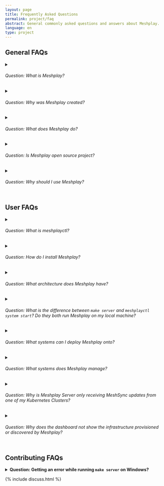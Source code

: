 ```yaml
---
layout: page
title: Frequently Asked Questions
permalink: project/faq
abstract: General commonly asked questions and answers about Meshplay.
language: en
type: project
---
```


## General FAQs

<details>
    <summary>
    <h6>Question: What is Meshplay?</h6>
</summary>

<p><strong>Answer:</strong> As a self-service engineering platform, Meshplay enables collaborative design and operation of cloud native infrastructure.</p>
</details>

<details>
    <summary>
    <h6>Question: Why was Meshplay created?</h6>
</summary>

<p><strong>Answer:</strong> As an open source, vendor neutral project, Meshplay was created out of the necessity to enable platform engineers, site reliability engineers, devops engineers... engineers to collaborate in the management of their infrastucture and workloads. Meshplay was created to enable you to expect more from your infrastructure and to do so with confidence.</p>
</details>

<details>
    <summary>
    <h6>Question: What does Meshplay do?</h6>
</summary>

<p><strong>Answer:</strong> Infrastructure as design. Meshplay enables you to design and operate cloud native infrastructure visually, collaboratively, with confidence and in partnership with your teammates.</p>
</details>

<!-- - _offers a catalog of operational best practices._
- _offersompare apples-to-apples performance across different infrastructure configurations._
- _Understand behavioral differences between service deployments._
- _Track your application performance from version to version._ -->

<details>
    <summary>
    <h6>Question: Is Meshplay open source project?</h6>
</summary>
<p><strong>Answer:</strong> Yes, Meshplay is a Cloud Native Computing Foundation (CNCF) project and is licensed under Apache v2. As the cloud native management plane, Meshplay is an extensible platform, offering multiple extension points within which users and partners can customize and extend Meshplay's functionality.</p>
</details>

<details>
    <summary>
<h6>Question: Why should I use Meshplay?</h6>
</summary>
<p><strong>Answer:</strong> Meshplay is a powerful tool for managing ​Kubernetes infrastructure. It seamlessly integrates with different hundreds of tools and offers extensibility through many different <a href="{{site.baseurl}}/extensibility/#extension-points">extension points</a>. With Meshplay, you can easily discover your environment, collaboratively manage multiple Kubernetes clusters, connect your Git and Helm repos, and analyze app and infra performance.</p>
</details>

## User FAQs

<details>
    <summary>
    <h6>Question: What is meshplayctl?</h6>
</summary>
<strong>Answer:</strong> A command line interface to manage Meshplay. `meshplayctl` can manage any number of Meshplay deployments.
</details>

<details>
<summary>
<h6>Question: How do I install Meshplay?</h6>
</summary>
<p><strong>Answer:</strong> Meshplay runs on a <a href="{site.baseurl}}/installation">number of platforms</a>. You are encouraged to use <code>meshplayctl</code> to configure and control Meshplay deployments. Install `meshplayctl` using any of these options:</p>
<ul>
<li><a href="/installation/linux-mac/bash">Bash user</a></li>
<li><a href="/installation/linux-mac/brew">Brew user</a></li>
<li><a href="/installation/windows/scoop">Scoop user</a></li>
<li><a href="https://github.com/khulnasoft/meshplay/releases/latest">Direct download</a></li>
</ul>
</details>

<details>
<summary><h6>Question: What architecture does Meshplay have?</h6></summary>
<p><strong>Answer:</strong> An extensible architecture. There are several components, languages and they have different purposes. See Meshplay's <a href="/concepts/architecture">Architecture</a>.</p>
</details>

<details>
<summary>
<h6>Question: What is the difference between <code>make server</code> and <code>meshplayctl system start</code>? Do they both run Meshplay on my local machine?</h6>
</summary>
<strong>Answer:</strong> Yes, both of them do run Meshplay on your local machine. `make server` builds Meshplay from source and runs it on your local OS, while `meshplayctl system start` runs Meshplay as a set of containers in Docker or in Kubernetes on your local machine.
</details>

<details>
<summary>
<h6>Question: What systems can I deploy Meshplay onto?</h6>
</summary>
<strong>Answer:</strong> Many. See Meshplay's <a href="{{site.baseurl}}/installation">Compatibility Matrix</a>.
</details>

<details>
<summary><h6>Question: What systems does Meshplay manage?</h6></summary>
<p><strong>Answer:</strong> Many. See Meshplay's <a href="https://khulnasoft.com/integrations">Integrations</a></p>
</details>

<details>
<summary><h6>Question: Why is Meshplay Server only receiving MeshSync updates from one of my Kubernetes Clusters?</h6></summary>
<p><strong>Answer:</strong> In order to receive MeshSync updates, Meshplay Server subscribes for updates Meshplay Broker. In other words, Meshplay Server connects to the `meshplay-broker` service port in order to subscribe for streaming MeshSync updates. By default, the Meshplay Broker service is deployed as type Kubernetes Service type <code>LoadBalancer</code>, which requires that your Kubernetes cluster provides an external IP address to the Meshplay Broker service, exposing it external to the Kubernetes cluster.</p>
<p>If you're running Kubernetes in Docker Desktop, an external IP address of <code>localhost</code> is assigned. If you're running Minikube, and execute <code>minikube tunnel</code> to gain access to Meshplay Broker's service, you will find that both Meshplay Broker service endpoints (from two different clusters) are sharing the same <code>localhost:4222</code> address and port number. This port sharing causes conflict and Meshplay Server is only able to connect to one of the Meshplay Brokers.</p>

<p>Few ways to solve this problem:</p>

<ul>
<li>Use an external cloud provider which provides you with the LoadBalancer having an external IP address other than localhost.</li>
<li>Use <a href="https://kind.sigs.k8s.io">Kind</a> cluster with <a href="https://metallb.universe.tf">MetalLB</a> configuration</li>
</ul>
</details>

<details><summary>
<h6>Question: Why does the dashboard not show the infrastructure provisioned or discovered by Meshplay?</h6></summary>
<strong>Answer:</strong> <p>This issue is typically caused by either lack of connectivity between Meshplay Server and Meshplay Broker or by database corruption. Use the following troubleshooting steps to resolve this issue:</p>

<p><strong>Lack of Connectivity</strong></p>

<ol>
<li>Confirm that the Meshplay Broker service is exposed from your cluster using <code>kubectl get svc -n meshplay</code> and that an hostname or IP address is displayed in the External Address column. Meshplay Server should be able to reach this address.</li>
<li>It is possible that MeshSync is not healthy and not sending cluster updates, check for MeshSync status by navigating to Settings in Meshplay UI and clicking on the MeshSync connection.</li>
<li>If MeshSync is healthy, check the status of Meshplay Broker by clicking on the NATS connection.</li>
</ol>

<p>If either is the case, Meshplay Operator will make sure MeshSync and Meshplay Broker deployments are again healthy, wait for some time, otherwise try redeploying Meshplay Operator.</p>

<p><strong>Database Corruption</strong></p>

<p>If MeshSync, Meshplay Broker and Meshplay Operator are healthy, then perhaps, there is corruption in the Meshplay Database. Use the following troubleshooting steps to resolve this issue:</p>
<ul>
<li>Try clearing the database by clicking on the `Flush MeshSync` button associated with the corresponding cluster.</li>
<li>If still `Service Mesh` is not visible in UI, move on to `Hard Reset` of Database. This option is in the <code>Reset System</code> Tab in <code>Settings</code> page.</li>
</ul>

<p>Note: You can also verify health of your system using <a href="{{site.baseurl}}/reference/meshplayctl/system/check">meshplayctl system check</a></p>

</details>

## Contributing FAQs

<details>
<summary>
<strong>Question: Getting an error while running <code>make server</code> on Windows?</strong>
</summary><strong>Answer:</strong> <p>On Windows, set up the project on Ubuntu WSL2 and you will be able to run the Meshplay UI and the server. For more information please visit <a href="/project/contributing/meshplay-windows">Setting up Meshplay Development Environment on Windows</a>.</p>
</details>

{% include discuss.html %}

<!--Add other questions-->
